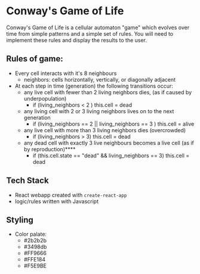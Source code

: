# Conway's Game of Life

Conway's Game of Life is a cellular automaton "game" which evolves over time from simple patterns and a simple set of rules. You will need to implement these rules and display the results to the user.

## Rules of game:
- Every cell interacts with it's 8 neighbours
  - neighbors: cells horizontally, vertically, or diagonally adjacent
- At each step in time (generation) the following transitions occur:
  - any live cell with fewer than 2 living neighbors dies, (as if caused by underpopulation)
    - if (living_neighbors < 2 ) this.cell = dead
  - any living cell with 2 or 3 living neighbors lives on to the next generation
    - if (living_neighbors == 2 || living_neighbors == 3 ) this.cell = alive
  - any live cell with more than 3 living neighbors dies (overcrowded)
    - if (living_neighbors > 3) this.cell = dead
  - any dead cell with exactly 3 live neighbours becomes a live cell (as if by reproduction)****
    - if (this.cell.state == "dead" && living_neighbors == 3) this.cell = dead

## Tech Stack
- React webapp created with `create-react-app` 
- logic/rules written with Javascript

## Styling
- Color palate:
  - #2b2b2b
  - #3498db
  - #FF9666
  - #FFE184
  - #F5E9BE
